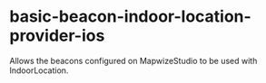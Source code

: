 # basic-beacon-indoor-location-provider-ios
Allows the beacons configured on MapwizeStudio to be used with IndoorLocation.

